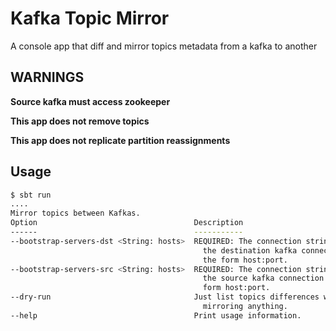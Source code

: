 # Kafka Topic Mirror

A console app that diff and mirror topics metadata from a kafka to another

## WARNINGS
**Source kafka must access zookeeper**

**This app does not remove topics**

**This app does not replicate partition reassignments**


## Usage

```bash
$ sbt run
....
Mirror topics between Kafkas.
Option                                   Description                          
------                                   -----------                          
--bootstrap-servers-dst <String: hosts>  REQUIRED: The connection string for  
                                           the destination kafka connection in
                                           the form host:port.                
--bootstrap-servers-src <String: hosts>  REQUIRED: The connection string for  
                                           the source kafka connection in the 
                                           form host:port.                    
--dry-run                                Just list topics differences without 
                                           mirroring anything.                
--help                                   Print usage information.
```